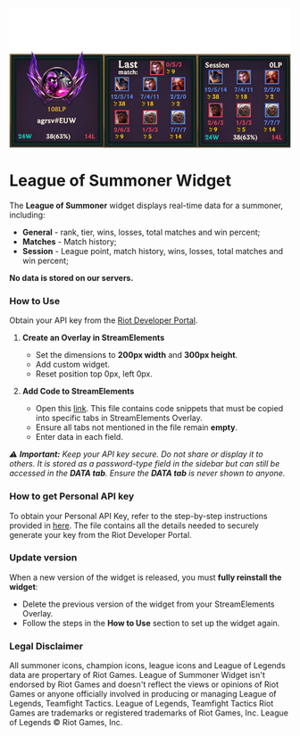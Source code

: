 ![](./example.jpg)

# League of Summoner Widget

The **League of Summoner** widget displays real-time data for a summoner, including:

- **General** - rank, tier, wins, losses, total matches and win percent;
- **Matches** - Match history;
- **Session** - League point, match history, wins, losses, total matches and win percent;

**No data is stored on our servers.**

### How to Use

Obtain your API key from the [Riot Developer Portal](https://developer.riotgames.com/app-type).

1. **Create an Overlay in StreamElements**

   - Set the dimensions to **200px width** and **300px height**.
   - Add custom widget.
   - Reset position top 0px, left 0px.

2. **Add Code to StreamElements**

   - Open this [link](https://cdn.jsdelivr.net/npm/leagueofsummoner@2.3.0/dist/documentation/streamelements.txt). This file contains code snippets that must be copied into specific tabs in StreamElements Overlay.
   - Ensure all tabs not mentioned in the file remain **empty**.
   - Enter data in each field.

_⚠️ **Important:** Keep your API key secure. Do not share or display it to others. It is stored as a password-type field in the sidebar but can still be accessed in the **DATA tab**. Ensure the **DATA tab** is never shown to anyone._

### How to get Personal API key

To obtain your Personal API Key, refer to the step-by-step instructions provided in [here](https://cdn.jsdelivr.net/npm/leagueofsummoner@2.3.0/dist/documentation/Text%20to%20obtain%20a%20personal%20API%20key.txt). The file contains all the details needed to securely generate your key from the Riot Developer Portal.

### Update version

When a new version of the widget is released, you must **fully reinstall the widget**:

- Delete the previous version of the widget from your StreamElements Overlay.
- Follow the steps in the **How to Use** section to set up the widget again.

### Legal Disclaimer

All summoner icons, champion icons, league icons and League of Legends data are propertary of Riot Games. League of Summoner Widget isn't endorsed by Riot Games and doesn't reflect the views or opinions of Riot Games or anyone officially involved in producing or managing League of Legends, Teamfight Tactics. League of Legends, Teamfight Tactics Riot Games are trademarks or registered trademarks of Riot Games, Inc. League of Legends © Riot Games, Inc.
